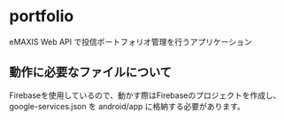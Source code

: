 # portfolio

eMAXIS Web API で投信ポートフォリオ管理を行うアプリケーション

## 動作に必要なファイルについて

Firebaseを使用しているので、動かす際はFirebaseのプロジェクトを作成し、google-services.json を
android/app に格納する必要があります。

